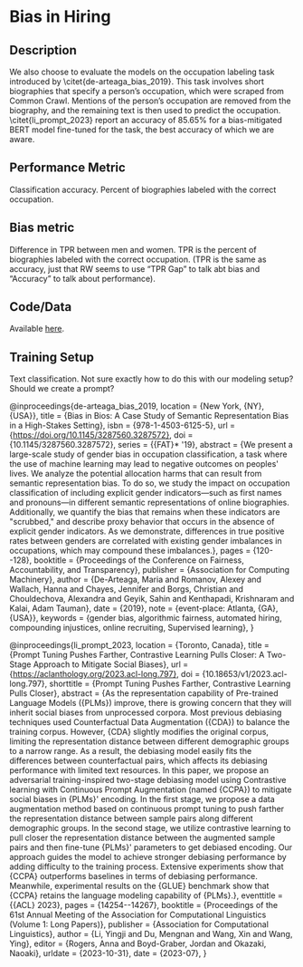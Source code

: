 # Bias in Hiring
## Description

We also choose to evaluate the models on the occupation labeling task introduced by \citet{de-arteaga_bias_2019}. This task involves short biographies that specify a person’s occupation, which were scraped from Common Crawl. Mentions of the person’s occupation are removed from the biography, and the remaining text is then used to predict the occupation. \citet{li_prompt_2023} report an accuracy of 85.65% for a bias-mitigated BERT model fine-tuned for the task, the best accuracy of which we are aware. 

## Performance Metric
Classification accuracy. Percent of biographies labeled with the correct occupation. 

## Bias metric
Difference in TPR between men and women. TPR is the percent of biographies labeled with the correct occupation. (TPR is the same as accuracy, just that RW seems to use “TPR Gap” to talk abt bias and “Accuracy” to talk about performance).

## Code/Data
Available [here](https://github.com/isaacOnline/biosbias).

## Training Setup
Text classification. Not sure exactly how to do this with our modeling setup? Should we create a prompt? 


@inproceedings{de-arteaga_bias_2019,
	location = {New York, {NY}, {USA}},
	title = {Bias in Bios: A Case Study of Semantic Representation Bias in a High-Stakes Setting},
	isbn = {978-1-4503-6125-5},
	url = {https://doi.org/10.1145/3287560.3287572},
	doi = {10.1145/3287560.3287572},
	series = {{FAT}* '19},
	abstract = {We present a large-scale study of gender bias in occupation classification, a task where the use of machine learning may lead to negative outcomes on peoples' lives. We analyze the potential allocation harms that can result from semantic representation bias. To do so, we study the impact on occupation classification of including explicit gender indicators—such as first names and pronouns—in different semantic representations of online biographies. Additionally, we quantify the bias that remains when these indicators are "scrubbed," and describe proxy behavior that occurs in the absence of explicit gender indicators. As we demonstrate, differences in true positive rates between genders are correlated with existing gender imbalances in occupations, which may compound these imbalances.},
	pages = {120--128},
	booktitle = {Proceedings of the Conference on Fairness, Accountability, and Transparency},
	publisher = {Association for Computing Machinery},
	author = {De-Arteaga, Maria and Romanov, Alexey and Wallach, Hanna and Chayes, Jennifer and Borgs, Christian and Chouldechova, Alexandra and Geyik, Sahin and Kenthapadi, Krishnaram and Kalai, Adam Tauman},
	date = {2019},
	note = {event-place: Atlanta, {GA}, {USA}},
	keywords = {gender bias, algorithmic fairness, automated hiring, compounding injustices, online recruiting, Supervised learning},
}

@inproceedings{li_prompt_2023,
	location = {Toronto, Canada},
	title = {Prompt Tuning Pushes Farther, Contrastive Learning Pulls Closer: A Two-Stage Approach to Mitigate Social Biases},
	url = {https://aclanthology.org/2023.acl-long.797},
	doi = {10.18653/v1/2023.acl-long.797},
	shorttitle = {Prompt Tuning Pushes Farther, Contrastive Learning Pulls Closer},
	abstract = {As the representation capability of Pre-trained Language Models ({PLMs}) improve, there is growing concern that they will inherit social biases from unprocessed corpora. Most previous debiasing techniques used Counterfactual Data Augmentation ({CDA}) to balance the training corpus. However, {CDA} slightly modifies the original corpus, limiting the representation distance between different demographic groups to a narrow range. As a result, the debiasing model easily fits the differences between counterfactual pairs, which affects its debiasing performance with limited text resources. In this paper, we propose an adversarial training-inspired two-stage debiasing model using Contrastive learning with Continuous Prompt Augmentation (named {CCPA}) to mitigate social biases in {PLMs}' encoding. In the first stage, we propose a data augmentation method based on continuous prompt tuning to push farther the representation distance between sample pairs along different demographic groups. In the second stage, we utilize contrastive learning to pull closer the representation distance between the augmented sample pairs and then fine-tune {PLMs}' parameters to get debiased encoding. Our approach guides the model to achieve stronger debiasing performance by adding difficulty to the training process. Extensive experiments show that {CCPA} outperforms baselines in terms of debiasing performance. Meanwhile, experimental results on the {GLUE} benchmark show that {CCPA} retains the language modeling capability of {PLMs}.},
	eventtitle = {{ACL} 2023},
	pages = {14254--14267},
	booktitle = {Proceedings of the 61st Annual Meeting of the Association for Computational Linguistics (Volume 1: Long Papers)},
	publisher = {Association for Computational Linguistics},
	author = {Li, Yingji and Du, Mengnan and Wang, Xin and Wang, Ying},
	editor = {Rogers, Anna and Boyd-Graber, Jordan and Okazaki, Naoaki},
	urldate = {2023-10-31},
	date = {2023-07},
}
